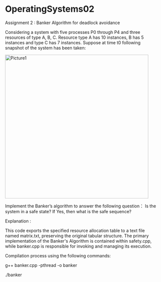 # OperatingSystems02
Assignment 2 : Banker Algorithm for deadlock avoidance 

Considering a system with five processes P0 through P4 and three resources of type A, B, C. Resource type A has 10 instances, B has 5 instances and type C has 7 instances. Suppose at time t0 following snapshot of the system has been taken: 

<img width="468" alt="Picture1" src="https://github.com/user-attachments/assets/f27f60d6-5a20-4ebf-853b-b21252c23582" />

Implement the Banker’s algorithm to answer the following question： Is the system in a safe state? If Yes, then what is the safe sequence?

Explanation : 

This code exports the specified resource allocation table to a text file named matrix.txt, preserving the original tabular structure. The primary implementation of the Banker's Algorithm is contained within safety.cpp, while banker.cpp is responsible for invoking and managing its execution. 

Compilation process using the following commands: 

g++ banker.cpp -pthread -o banker

./banker 



